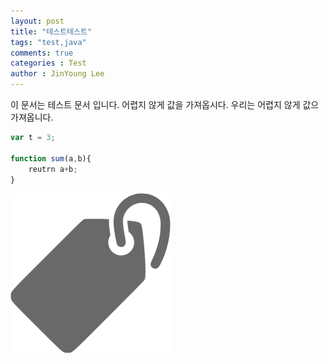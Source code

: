 ```yaml
---
layout: post
title: "테스트테스트"
tags: "test,java"
comments: true
categories : Test
author : JinYoung Lee
---
```

이 문서는 테스트 문서 입니다. 어렵지 않게 값을 가져옵시다. 우리는 어렵지 않게 값으 가져옵니다. 
```javascript
var t = 3;

function sum(a,b){
    reutrn a+b;
}
```
![img](/images/tag-256.png)